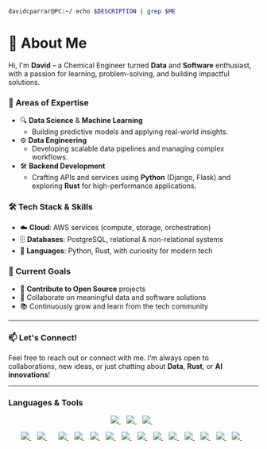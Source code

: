 
```bash
davidcparrar@PC:~/ echo $DESCRIPTION | grep $ME
```
# 👋 About Me  

Hi, I'm **David** – a Chemical Engineer turned **Data** and **Software** enthusiast, with a passion for learning, problem-solving, and building impactful solutions.  

### 🌟 Areas of Expertise  
- 🔍 **Data Science** & **Machine Learning**  
  - Building predictive models and applying real-world insights.  
- ⚙️ **Data Engineering**  
  - Developing scalable data pipelines and managing complex workflows.  
- 🛠️ **Backend Development**  
  - Crafting APIs and services using **Python** (Django, Flask) and exploring **Rust** for high-performance applications.

### 🛠️ Tech Stack & Skills  
- ☁️ **Cloud**: AWS services (compute, storage, orchestration)  
- 🗄️ **Databases**: PostgreSQL, relational & non-relational systems  
- 🐍 **Languages**: Python, Rust, with curiosity for modern tech  

### 🎯 Current Goals  
- 🔧 **Contribute to Open Source** projects  
- 🤝 Collaborate on meaningful data and software solutions  
- 📚 Continuously grow and learn from the tech community  

---

### 📫 Let's Connect!  
Feel free to reach out or connect with me. I’m always open to collaborations, new ideas, or just chatting about **Data**, **Rust**, or **AI innovations**!

---

<!--<p align='center'>
  <a href="#"><img src="https://readme-vercel-eta.vercel.app/api?username=davidcparrar&show_icons=true&count_private=true&theme=merko" width="350"></a>
</p>
<!--
<p align='center'>
  <a href="#"><img src="https://github-readme-stats.vercel.app/api/top-langs/?username=davidcparrar&layout=compact&hide=html" width="350"></a>
</p>
-->
<!--<p align='center'>
    <a href="https://linkedin.com/in/davidc-parrar/">
    <img src="https://img.shields.io/badge/linkedin-%230077B5.svg?&style=for-the-badge&logo=linkedin&logoColor=white" />
  </a>&nbsp;&nbsp;
  <a href="https://twitter.com/SmallF21">
    <img src="https://img.shields.io/badge/Twitter-1DA1F2?style=for-the-badge&logo=twitter&logoColor=white" />
  </a>&nbsp;&nbsp;
</p>
-->
### Languages & Tools

<p align='center'>
    <a href="https://www.cplusplus.com/">
    <img src="https://img.shields.io/badge/C%2B%2B-00599C?style=for-the-badge&logo=c%2B%2B&logoColor=white" />
  </a>&nbsp;&nbsp;
  <a href="https://www.python.org/">
    <img src="https://img.shields.io/badge/Python-FFD43B?style=for-the-badge&logo=python&logoColor=blue" />
  </a>&nbsp;&nbsp;
  <a href="https://www.r-project.org/">
    <img src="https://img.shields.io/badge/R-276DC3?style=for-the-badge&logo=r&logoColor=white" />
  </a>&nbsp;&nbsp;
</p>


<p align='center'>
    <a href="https://aws.amazon.com//">
    <img src="https://img.shields.io/badge/Amazon_AWS-FF9900?style=for-the-badge&logo=amazonaws&logoColor=white" />
  </a>&nbsp;&nbsp;
  <a href="https://circleci.com/">
    <img src="https://img.shields.io/badge/circleci-343434?style=for-the-badge&logo=circleci&logoColor=white"/>
  </a>&nbsp;&nbsp;
  </a>&nbsp;&nbsp;
  <a href="https://github.com/features/actions">
    <img src="https://img.shields.io/badge/GitHub_Actions-2088FF?style=for-the-badge&logo=github-actions&logoColor=white"/>
  </a>&nbsp;&nbsp;
    <a href="https://www.tensorflow.org/">
    <img src="https://img.shields.io/badge/TensorFlow-FF6F00?style=for-the-badge&logo=TensorFlow&logoColor=white" />
  </a>&nbsp;&nbsp;
  <a href="https://numpy.org/">
    <img src="https://img.shields.io/badge/Numpy-777BB4?style=for-the-badge&logo=numpy&logoColor=white" />
  </a>&nbsp;&nbsp;
  <a href="">
    <img src="https://img.shields.io/badge/Numba-00A3E0?style=for-the-badge&logo=Numba&logoColor=white" />
  </a>&nbsp;&nbsp;
  <a href="">
    <img src="https://img.shields.io/badge/Plotly-239120?style=for-the-badge&logo=plotly&logoColor=white" />
  </a>&nbsp;&nbsp;
  <a href="">
    <img src="https://img.shields.io/badge/scikit_learn-F7931E?style=for-the-badge&logo=scikit-learn&logoColor=white" />
  </a>&nbsp;&nbsp;
  <a href="">
    <img src="https://img.shields.io/badge/Streamlit-FF4B4B?style=for-the-badge&logo=Streamlit&logoColor=white" />
  </a>&nbsp;&nbsp;
  <a href="https://pandas.pydata.org/">
    <img src="https://img.shields.io/badge/Pandas-150458?style=for-the-badge&logo=pandas&logoColor=white" />
  </a>&nbsp;&nbsp;
  <a href="">
    <img src="https://img.shields.io/badge/PostgreSQL-4169E1?style=for-the-badge&logo=PostgreSQL&logoColor=white" />
  </a>&nbsp;&nbsp;
  <a href="">
    <img src="https://img.shields.io/badge/mysql-4479A1?style=for-the-badge&logo=mysql&logoColor=white" />
  </a>&nbsp;&nbsp;
  <a href="">
    <img src="https://img.shields.io/badge/mongodb-47A248?style=for-the-badge&logo=mongodb&logoColor=white" />
  </a>&nbsp;&nbsp;
  <a href="">
    <img src="https://img.shields.io/badge/Airflow-017CEE?style=for-the-badge&logo=Apache Airflow&logoColor=white" />
  </a>&nbsp;&nbsp;
  
</p>
